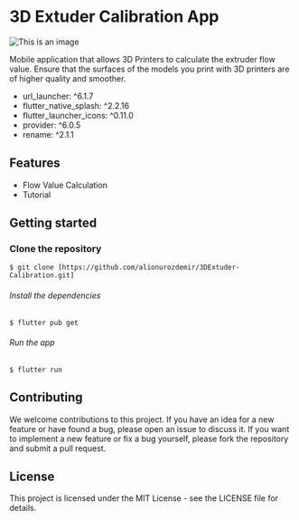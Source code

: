 # 3D Extuder Calibration App

![This is an image](https://www.alionurozdemir.com/wp-content/uploads/2023/01/extruder-magaza.png)

Mobile application that allows 3D Printers to calculate the extruder flow value. Ensure that the surfaces of the models you print with 3D printers are of higher quality and smoother.

- url_launcher: ^6.1.7
- flutter_native_splash: ^2.2.16
- flutter_launcher_icons: ^0.11.0
- provider: ^6.0.5
- rename: ^2.1.1

## Features

+ Flow Value Calculation
+ Tutorial 


## Getting started

### Clone the repository

```
$ git clone [https://github.com/alionurozdemir/3DExtuder-Calibration.git]
```

###### Install the dependencies
```
$ flutter pub get
```

###### Run the app
```
$ flutter run
```

## Contributing
We welcome contributions to this project. If you have an idea for a new feature or have found a bug, please open an issue to discuss it. If you want to implement a new feature or fix a bug yourself, please fork the repository and submit a pull request.

## License
This project is licensed under the MIT License - see the LICENSE file for details.
